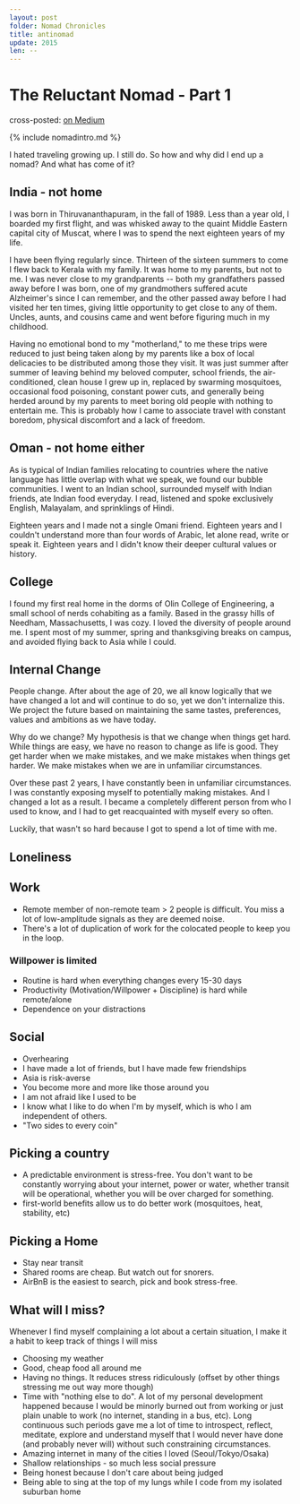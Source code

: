 ```yaml
---
layout: post
folder: Nomad Chronicles
title: antinomad
update: 2015
len: --
---
```

# The Reluctant Nomad - Part 1
<div class="essay-subtext">cross-posted: <a href="https://medium.com/@keerthiko">on Medium</a></div>

{% include nomadintro.md %}

I hated traveling growing up. I still do. So how and why did I end up a nomad? And what has come of it?

## India - not home

I was born in Thiruvananthapuram, in the fall of 1989. Less than a year old, I boarded my first flight, and was whisked away to the quaint Middle Eastern capital city of Muscat, where I was to spend the next eighteen years of my life.

I have been flying regularly since. Thirteen of the sixteen summers to come I flew back to Kerala with my family. It was home to my parents, but not to me. I was never close to my grandparents -- both my grandfathers passed away before I was born, one of my grandmothers suffered acute Alzheimer's since I can remember, and the other passed away before I had visited her ten times, giving little opportunity to get close to any of them. Uncles, aunts, and cousins came and went before figuring much in my childhood.

Having no emotional bond to my "motherland," to me these trips were reduced to just being taken along by my parents like a box of local delicacies to be distributed among those they visit. It was just summer after summer of leaving behind my beloved computer, school friends, the air-conditioned, clean house I grew up in, replaced by swarming mosquitoes, occasional food poisoning, constant power cuts, and generally being herded around by my parents to meet boring old people with nothing to entertain me. This is probably how I came to associate travel with constant boredom, physical discomfort and a lack of freedom.

## Oman - not home either

As is typical of Indian families relocating to countries where the native language has little overlap with what we speak, we found our bubble communities. I went to an Indian school, surrounded myself with Indian friends, ate Indian food everyday. I read, listened and spoke exclusively English, Malayalam, and sprinklings of Hindi. 

Eighteen years and I made not a single Omani friend. Eighteen years and I couldn't understand more than four words of Arabic, let alone read, write or speak it. Eighteen years and I didn't know their deeper cultural values or history.

## College

I found my first real home in the dorms of Olin College of Engineering, a small school of nerds cohabiting as a family. Based in the grassy hills of Needham, Massachusetts, I was cozy. I loved the diversity of people around me. I spent most of my summer, spring and thanksgiving breaks on campus, and avoided flying back to Asia while I could.


## Internal Change
People change. After about the age of 20, we all know logically that we have changed a lot and will continue to do so, yet we don't internalize this. We project the future based on maintaining the same tastes, preferences, values and ambitions as we have today. 

Why do we change? My hypothesis is that we change when things get hard. While things are easy, we have no reason to change as life is good. They get harder when we make mistakes, and we make mistakes when things get harder. We make mistakes when we are in unfamiliar circumstances.

Over these past 2 years, I have constantly been in unfamiliar circumstances. I was constantly exposing myself to potentially making mistakes. And I changed a lot as a result. I became a completely different person from who I used to know, and I had to get reacquainted with myself every so often.

Luckily, that wasn't so hard because I got to spend a lot of time with me.

## Loneliness


## Work
- Remote member of non-remote team > 2 people is difficult. You miss a lot of low-amplitude signals as they are deemed noise. 
- There's a lot of duplication of work for the colocated people to keep you in the loop.

### Willpower is limited
- Routine is hard when everything changes every 15-30 days
- Productivity (Motivation/Willpower + Discipline) is hard while remote/alone
- Dependence on your distractions

## Social
- Overhearing
- I have made a lot of friends, but I have made few friendships
- Asia is risk-averse
- You become more and more like those around you
- I am not afraid like I used to be
- I know what I like to do when I'm by myself, which is who I am independent of others.
- "Two sides to every coin"

## Picking a country
- A predictable environment is stress-free. You don't want to be constantly worrying about your internet, power or water, whether transit will be operational, whether you will be over charged for something. 
- first-world benefits allow us to do better work (mosquitoes, heat, stability, etc)

## Picking a Home
- Stay near transit
- Shared rooms are cheap. But watch out for snorers.
- AirBnB is the easiest to search, pick and book stress-free.

## What will I miss?
Whenever I find myself complaining a lot about a certain situation, I make it a habit to keep track of things I will miss
- Choosing my weather
- Good, cheap food all around me
- Having no things. It reduces stress ridiculously (offset by other things stressing me out way more though)
- Time with "nothing else to do". A lot of my personal development happened because I would be minorly burned out from working or just plain unable to work (no internet, standing in a bus, etc). Long continuous such periods gave me a lot of time to introspect, reflect, meditate, explore and understand myself that I would never have done (and probably never will) without such constraining circumstances.
- Amazing internet in many of the cities I loved (Seoul/Tokyo/Osaka)
- Shallow relationships - so much less social pressure
- Being honest because I don't care about being judged
- Being able to sing at the top of my lungs while I code from my isolated suburban home
